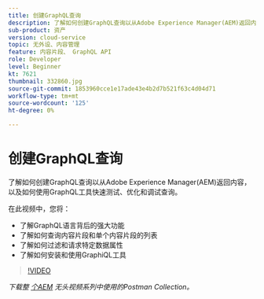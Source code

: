 ```yaml
---
title: 创建GraphQL查询
description: 了解如何创建GraphQL查询以从Adobe Experience Manager(AEM)返回内容，以及如何使用GraphQL工具快速测试、优化和调试查询。
sub-product: 资产
version: cloud-service
topic: 无外设、内容管理
feature: 内容片段、 GraphQL API
role: Developer
level: Beginner
kt: 7621
thumbnail: 332860.jpg
source-git-commit: 1853960cce1e17ade43e4b2d7b521f63c4d04d71
workflow-type: tm+mt
source-wordcount: '125'
ht-degree: 0%

---
```



# 创建GraphQL查询

了解如何创建GraphQL查询以从Adobe Experience Manager(AEM)返回内容，以及如何使用GraphQL工具快速测试、优化和调试查询。

在此视频中，您将：

+ 了解GraphQL语言背后的强大功能
+ 了解如何查询内容片段和单个内容片段的列表
+ 了解如何过滤和请求特定数据属性
+ 了解如何安装和使用GraphiQL工具

>[!VIDEO](https://video.tv.adobe.com/v/332860/?quality=12&learn=on)

_下载整 [个AEM](./assets/aem-headless-video-series.postman_collection.json) 无头视频系列中使用的Postman Collection。_

